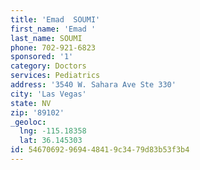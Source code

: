 ```yaml
---
title: 'Emad  SOUMI'
first_name: 'Emad '
last_name: SOUMI
phone: 702-921-6823
sponsored: '1'
category: Doctors
services: Pediatrics
address: '3540 W. Sahara Ave Ste 330'
city: 'Las Vegas'
state: NV
zip: '89102'
_geoloc:
  lng: -115.18358
  lat: 36.145303
id: 54670692-9694-4841-9c34-79d83b53f3b4
---
```

